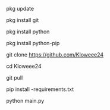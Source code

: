 pkg update

pkg install git

pkg install python

pkg install python-pip 

git clone https://github.com/Kloweee24

cd Kloweee24

git pull

pip install -requirements.txt

python main.py
